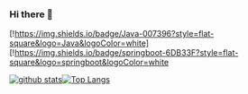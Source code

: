 ### Hi there 👋
[!https://img.shields.io/badge/Java-007396?style=flat-square&logo=Java&logoColor=white]
[!https://img.shields.io/badge/springboot-6DB33F?style=flat-square&logo=springboot&logoColor=white


[![github stats](https://github-readme-stats.vercel.app/api?username=moonjikwang)](https://github.com/anuraghazra/github-readme-stats)[![Top Langs](https://github-readme-stats.vercel.app/api/top-langs/?username=moonjikwang)](https://github.com/anuraghazra/github-readme-stats)
<!--
**moonjikwang/moonjikwang** is a ✨ _special_ ✨ repository because its `README.md` (this file) appears on your GitHub profile.

Here are some ideas to get you started:

- 🔭 I’m currently working on ...
- 🌱 I’m currently learning ...
- 👯 I’m looking to collaborate on ...
- 🤔 I’m looking for help with ...
- 💬 Ask me about ...
- 📫 How to reach me: ...
- 😄 Pronouns: ...
- ⚡ Fun fact: ...
-->

